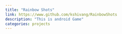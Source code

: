 ```yaml
---
title: "Rainbow Shots"
link: https://www.github.com/kshivang/RainbowShots
description: "This is android Game"
categories: projects
---
```

